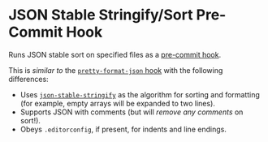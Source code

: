 # JSON Stable Stringify/Sort Pre-Commit Hook

Runs JSON stable sort on specified files as a [pre-commit hook](https://pre-commit.com).

This is _similar to_ the [`pretty-format-json` hook](https://github.com/pre-commit/pre-commit-hooks/blob/main/pre_commit_hooks/pretty_format_json.py) with the following differences:

- Uses [`json-stable-stringify`](https://github.com/ljharb/json-stable-stringify) as the algorithm for sorting and formatting (for example, empty arrays will be expanded to two lines).
- Supports JSON with comments (but will _remove any comments_ on sort!).
- Obeys `.editorconfig`, if present, for indents and line endings.
